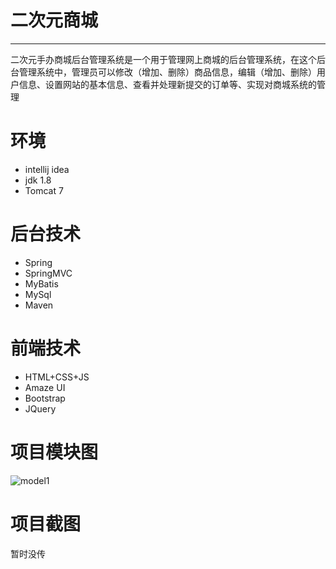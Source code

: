 # 二次元商城

------

二次元手办商城后台管理系统是一个用于管理网上商城的后台管理系统，在这个后台管理系统中，管理员可以修改（增加、删除）商品信息，编辑（增加、删除）用户信息、设置网站的基本信息、查看并处理新提交的订单等、实现对商城系统的管理


# 环境
* intellij idea
* jdk 1.8
* Tomcat 7

# 后台技术
* Spring
* SpringMVC
* MyBatis
* MySql
* Maven

# 前端技术
* HTML+CSS+JS
* Amaze UI
* Bootstrap
* JQuery

# 项目模块图
![model1](http://on-img.com/chart_image/5b4f6b66e4b053a09c0b015c.png)

# 项目截图
暂时没传
